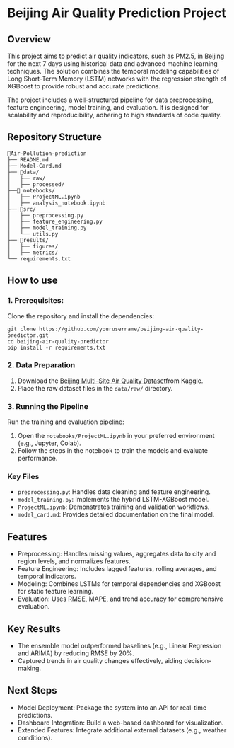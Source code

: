 # Beijing Air Quality Prediction Project
## Overview 
This project aims to predict air quality indicators, such as PM2.5, in Beijing for the next 7 days using historical data and advanced machine learning techniques. The solution combines the temporal modeling capabilities of Long Short-Term Memory (LSTM) networks with the regression strength of XGBoost to provide robust and accurate predictions.

The project includes a well-structured pipeline for data preprocessing, feature engineering, model training, and evaluation. It is designed for scalability and reproducibility, adhering to high standards of code quality.

## **Repository Structure**

```plaintext
📂Air-Pollution-prediction
├── README.md
├── Model-Card.md
├── 📂data/
│   ├── raw/
│   ├── processed/
├──📂 notebooks/
│   ├── ProjectML.ipynb
│   ├── analysis_notebook.ipynb
├── 📂src/
│   ├── preprocessing.py
│   ├── feature_engineering.py
│   ├── model_training.py
│   └── utils.py
├── 📂results/
│   ├── figures/
│   ├── metrics/
└── requirements.txt
```

## How to use
### 1. Prerequisites:
Clone the repository and install the dependencies:
```
git clone https://github.com/yourusername/beijing-air-quality-predictor.git  
cd beijing-air-quality-predictor  
pip install -r requirements.txt  
```
### 2. Data Preparation
1. Download the [Beijing Multi-Site Air Quality Dataset](https://www.kaggle.com/datasets/sid321axn/beijing-multisite-airquality-data-set/code)from Kaggle. 
2. Place the raw dataset files in the ```data/raw/``` directory.

### 3. Running the Pipeline
Run the training and evaluation pipeline:
1. Open the ```notebooks/ProjectML.ipynb``` in your preferred environment (e.g., Jupyter, Colab).
2. Follow the steps in the notebook to train the models and evaluate performance.

### Key Files
- ```preprocessing.py```: Handles data cleaning and feature engineering.
- ```model_training.py```: Implements the hybrid LSTM-XGBoost model.
- ```ProjectML.ipynb```: Demonstrates training and validation workflows.
- ```model_card.md```: Provides detailed documentation on the final model.


## Features
- Preprocessing: Handles missing values, aggregates data to city and region levels, and normalizes features.
- Feature Engineering: Includes lagged features, rolling averages, and temporal indicators.
- Modeling: Combines LSTMs for temporal dependencies and XGBoost for static feature learning.
- Evaluation: Uses RMSE, MAPE, and trend accuracy for comprehensive evaluation.

## Key Results
- The ensemble model outperformed baselines (e.g., Linear Regression and ARIMA) by reducing RMSE by 20%.
- Captured trends in air quality changes effectively, aiding decision-making.

## Next Steps
- Model Deployment: Package the system into an API for real-time predictions.
- Dashboard Integration: Build a web-based dashboard for visualization.
- Extended Features: Integrate additional external datasets (e.g., weather conditions).
